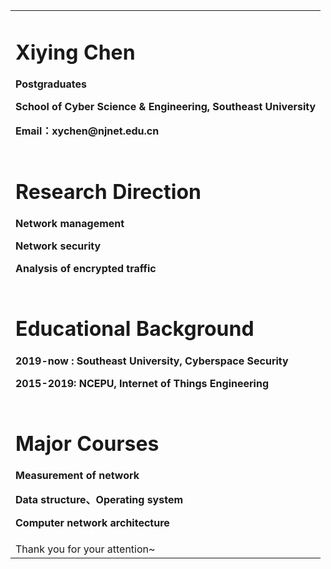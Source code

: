 <table border="0">
  <tr>
    <td width="100%">
      <h1>Xiying Chen</h1>
      <p><b>Postgraduates</b></p>
      <p><b>School of Cyber Science & Engineering, Southeast University</b></p>
      <p><b>Email：xychen@njnet.edu.cn</b></p>      
    </td>       
  </tr>
  <tr>
  <td width="100%">
      <h1> Research Direction</h1>  
      <p><b>Network management</b></p>
      <p><b>Network security</b></p>
      <p><b>Analysis of encrypted traffic</b></p>      
    </td> 
  </tr>
  <tr>
    <td width="100%">
      <h1> Educational Background</h1>      
      <p><b>2019-now :     Southeast University,   Cyberspace Security</b></p>
      <p><b>2015-2019:     NCEPU,                  Internet of Things Engineering</b></p>
    </td> 
 </tr>
  <tr>
    <td width="100%">
      <h1>Major Courses</h1>
      <p><b>Measurement of  network</b></p>
      <p><b>Data structure、Operating system</b></p>
      <p><b>Computer network architecture</b></p>      
    </td>       
  </tr> 
<tr>
  <td width="100%">
    Thank you for your attention~
   </td>  
</tr>
</table>

